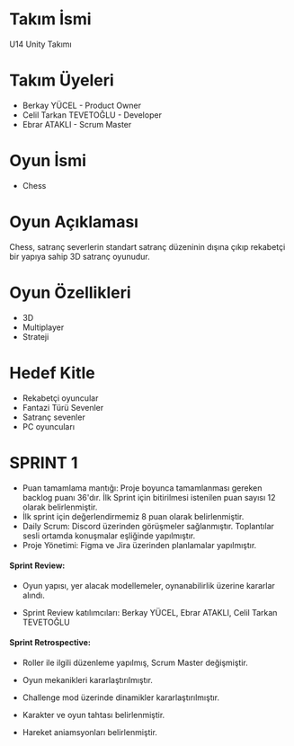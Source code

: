 # Takım İsmi
U14 Unity Takımı

# Takım Üyeleri
* Berkay YÜCEL - Product Owner
* Celil Tarkan TEVETOĞLU - Developer<br>
* Ebrar ATAKLI - Scrum Master<br>

# Oyun İsmi
* Chess

# Oyun Açıklaması
Chess, satranç severlerin standart satranç düzeninin dışına çıkıp rekabetçi bir yapıya sahip 3D satranç oyunudur.

# Oyun Özellikleri
* 3D
* Multiplayer<br>
* Strateji<br>

# Hedef Kitle
* Rekabetçi oyuncular<br>
* Fantazi Türü Sevenler<br>
* Satranç sevenler<br>
* PC oyuncuları<br>

# SPRINT 1
* Puan tamamlama mantığı: Proje boyunca tamamlanması gereken backlog puanı 36'dır. İlk Sprint için bitirilmesi istenilen puan sayısı 12 olarak belirlenmiştir.
* İlk sprint için değerlendirmemiz 8 puan olarak belirlenmiştir.
* Daily Scrum: Discord üzerinden görüşmeler sağlanmıştır. Toplantılar sesli ortamda konuşmalar eşliğinde yapılmıştır.
* Proje Yönetimi: Figma ve Jira üzerinden planlamalar yapılmıştır.

<h4> Sprint Review:</h4>

* Oyun yapısı, yer alacak modellemeler, oynanabilirlik üzerine kararlar alındı.

* Sprint Review katılımcıları: Berkay YÜCEL, Ebrar ATAKLI, Celil Tarkan TEVETOĞLU

<h4> Sprint Retrospective: </h4>

* Roller ile ilgili düzenleme yapılmış, Scrum Master değişmiştir.

* Oyun mekanikleri kararlaştırılmıştır.

* Challenge mod üzerinde dinamikler kararlaştırılmıştır.

* Karakter ve oyun tahtası belirlenmiştir.

* Hareket aniamsyonları belirlenmiştir.
